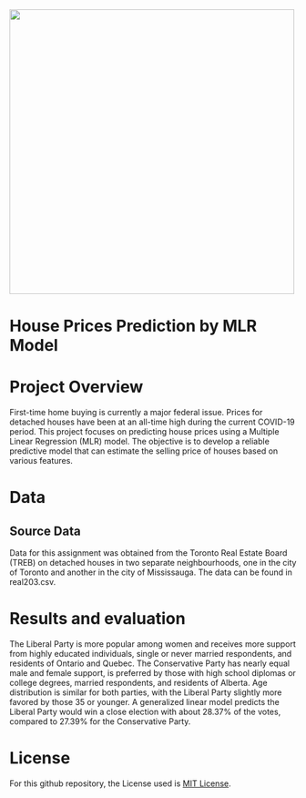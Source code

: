<img src="https://miro.medium.com/max/640/1*D6s2K1y7kjE14swcgITB1w.png" width="500" />

# House Prices Prediction by MLR Model

# Project Overview
First-time home buying is currently a major federal issue. Prices for detached houses have been at an all-time high during the current COVID-19 period. This project focuses on predicting house prices using a Multiple Linear Regression (MLR) model. The objective is to develop a reliable predictive model that can estimate the selling price of houses based on various features.

# Data
## Source Data
Data for this assignment was obtained from the Toronto Real Estate Board (TREB) on detached houses in two separate neighbourhoods, one in the city of Toronto and another in the city of Mississauga. The data can be found in real203.csv.

# Results and evaluation
The Liberal Party is more popular among women and receives more support from highly educated individuals, single or never married respondents, and residents of Ontario and Quebec. The Conservative Party has nearly equal male and female support, is preferred by those with high school diplomas or college degrees, married respondents, and residents of Alberta. Age distribution is similar for both parties, with the Liberal Party slightly more favored by those 35 or younger. A generalized linear model predicts the Liberal Party would win a close election with about 28.37% of the votes, compared to 27.39% for the Conservative Party.

# License
For this github repository, the License used is [MIT License](https://opensource.org/license/mit/).
